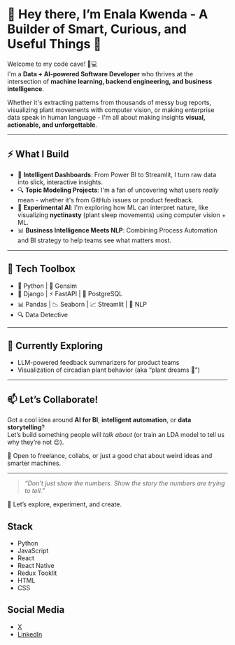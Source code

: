 # 👋 Hey there, I’m Enala Kwenda - A Builder of Smart, Curious, and Useful Things 🚀

Welcome to my code cave! 🧠💻  
I'm a **Data + AI-powered Software Developer** who thrives at the intersection of **machine learning, backend engineering, and business intelligence**.  

Whether it's extracting patterns from thousands of messy bug reports, visualizing plant movements with computer vision, or making enterprise data speak in human language - I'm all about making insights **visual, actionable, and unforgettable**.

---

## ⚡️ What I Build
- 🧠 **Intelligent Dashboards**: From Power BI to Streamlit, I turn raw data into slick, interactive insights.
- 🔍 **Topic Modeling Projects**: I'm a fan of uncovering what users *really* mean - whether it's from GitHub issues or product feedback.
- 🌿 **Experimental AI**: I'm exploring how ML can interpret nature, like visualizing **nyctinasty** (plant sleep movements) using computer vision + ML.
- 📊 **Business Intelligence Meets NLP**: Combining Process Automation and BI strategy to help teams see what matters most.

---

## 🔧 Tech Toolbox
- 🐍 Python  | 🧠 Gensim 
- 🧱 Django | ⚡ FastAPI | 🧬 PostgreSQL  
- 📊 Pandas | 📉 Seaborn | 📈 Streamlit | 🧼 NLP  
- 🔍 Data Detective 

---

## 🌱 Currently Exploring
- LLM-powered feedback summarizers for product teams 
- Visualization of circadian plant behavior (aka “plant dreams 🌙”)

---


## 📫 Let’s Collaborate!
Got a cool idea around **AI for BI**, **intelligent automation**, or **data storytelling**?  
Let’s build something people will *talk about* (or train an LDA model to tell us why they’re not 😉).  

📍 Open to freelance, collabs, or just a good chat about weird ideas and smarter machines.

---

> _“Don’t just show the numbers. Show the story the numbers are trying to tell.”_

🧪 Let’s explore, experiment, and create.



## Stack
- Python
- JavaScript
- React
- React Native
- Redux Tooklit
- HTML
- CSS
 
 ## Social Media
 - [X](https://twitter.com/nalakwenda)
 - [LinkedIn](https://www.linkedin.com/in/enala-kwenda-8b4022127/)


<!---
nalakwenda/nalakwenda is a ✨ special ✨ repository because its `README.md` (this file) appears on your GitHub profile.
You can click the Preview link to take a look at your changes.
--->
